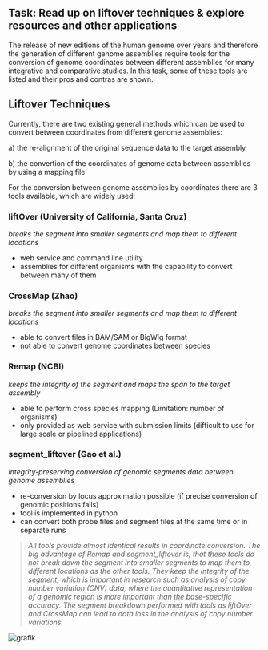 ## **Task: Read up on liftover techniques & explore resources and other applications**

The release of new editions of the human genome over years and therefore the generation of different genome assemblies require tools for the conversion of genome coordinates between different assemblies for many integrative and comparative studies. In this task, some of these tools are listed and their pros and contras are shown. 


## **Liftover Techniques**

Currently, there are two existing general methods which can be used to convert between coordinates from different genome assemblies:

a) the re-alignment of the original sequence data to the target assembly

b) the convertion of the coordinates of genome data between assemblies by using a mapping file

For the conversion between genome assemblies by coordinates there are 3 tools available, which are widely used:

### liftOver (University of California, Santa Cruz)

*breaks the segment into smaller segments and map them to different locations*

* web service and command line utility
* assemblies for different organisms with the capability to convert between many of them

### CrossMap (Zhao)

*breaks the segment into smaller segments and map them to different locations*

* able to convert files in BAM/SAM or BigWig format
* not able to convert genome coordinates between species

### Remap (NCBI)

*keeps the integrity of the segment and maps the span to the target assembly*

* able to perform cross species mapping (Limitation: number of organisms)
* only provided as web service with submission limits (difficult to use for large scale or pipelined applications)

### segment_liftover (Gao et al.)

*integrity-preserving conversion of genomic segments data between genome assemblies*

* re-conversion by locus approximation possible (if precise conversion of genomic positions fails)
* tool is implemented in python
* can convert both probe files and segment files at the same time or in separate runs




>*All tools provide almost identical results in coordinate conversion. The big advantage of Remap and segment_liftover is, that these tools do not break down the segment into smaller segments to map them to different locations as the other tools. They keep the integrity of the segment, which is important in research such as analysis of copy number variation (CNV) data, where the quantitative representation of a genomic region is more important than the base-specific accuracy. The segment breakdown performed with tools as liftOver and CrossMap can lead to data loss in the analysis of copy number variations.*



![grafik](https://user-images.githubusercontent.com/82868302/135148294-aea1e25f-05ab-40ce-ae9e-da7e9e61b21b.png)

